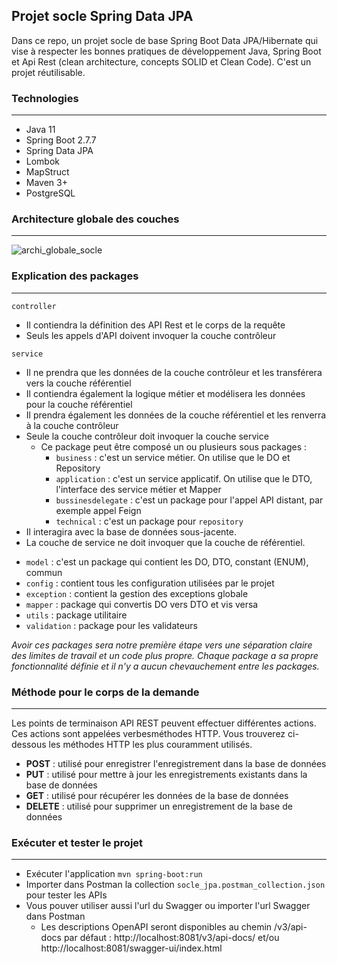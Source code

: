 ## Projet socle Spring Data JPA
Dans ce repo, un projet socle de base Spring Boot Data JPA/Hibernate qui vise à respecter les bonnes pratiques de développement Java, Spring Boot et Api Rest (clean architecture, concepts SOLID et Clean Code). C'est un projet réutilisable.

### Technologies
---
- Java 11
- Spring Boot 2.7.7
- Spring Data JPA
- Lombok
- MapStruct
- Maven 3+
- PostgreSQL

### Architecture globale des couches
---
![archi_globale_socle](https://user-images.githubusercontent.com/75081354/152366192-6d607f66-f971-4c70-bfbd-90149ee8eb4c.jpg)
<br/>

### Explication des packages
---
`controller`
* Il contiendra la définition des API Rest et le corps de la requête
* Seuls les appels d'API doivent invoquer la couche contrôleur

`service`
* Il ne prendra que les données de la couche contrôleur et les transférera vers la couche référentiel
* Il contiendra également la logique métier et modélisera les données pour la couche référentiel
* Il prendra également les données de la couche référentiel et les renverra à la couche contrôleur
* Seule la couche contrôleur doit invoquer la couche service
	- Ce package peut être composé un ou plusieurs sous packages :
		- `business` : c'est un service métier. On utilise que le DO et Repository
		- `application` : c'est un service applicatif. On utilise que le DTO, l'interface des service métier et Mapper
		- `bussinesdelegate` : c'est un package pour l'appel API distant, par exemple appel Feign
		- `technical` : c'est un package pour 
`repository`
* Il interagira avec la base de données sous-jacente.
* La couche de service ne doit invoquer que la couche de référentiel.
- `model` : c'est un package qui contient les DO, DTO, constant (ENUM), commun
- `config` : contient tous les configuration utilisées par le projet
- `exception` : contient la gestion des exceptions globale 
- `mapper` : package qui convertis DO vers DTO et vis versa
- `utils` : package utilitaire 
- `validation` : package pour les validateurs

*Avoir ces packages sera notre première étape vers une séparation claire des limites de travail et un code plus propre. Chaque package a sa propre fonctionnalité définie et il n'y a aucun chevauchement entre les packages.*

### Méthode pour le corps de la demande
---
Les points de terminaison API REST peuvent effectuer différentes actions. Ces actions sont appelées verbesméthodes HTTP. Vous trouverez ci-dessous les méthodes HTTP les plus couramment utilisés.
* **POST** : utilisé pour enregistrer l'enregistrement dans la base de données
* **PUT** : utilisé pour mettre à jour les enregistrements existants dans la base de données
* **GET** : utilisé pour récupérer les données de la base de données
* **DELETE** : utilisé pour supprimer un enregistrement de la base de données

### Exécuter et tester le projet
---
- Exécuter l'application `mvn spring-boot:run`
- Importer dans Postman la collection `socle_jpa.postman_collection.json` pour tester les APIs
- Vous pouver utiliser aussi l'url du Swagger ou importer l'url Swagger dans Postman
  - Les descriptions OpenAPI seront disponibles au chemin /v3/api-docs par défaut : http://localhost:8081/v3/api-docs/ et/ou http://localhost:8081/swagger-ui/index.html